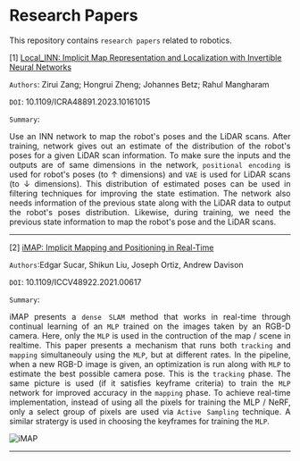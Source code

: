 # Research Papers

This repository contains `research papers` related to robotics.

[1] [Local_INN: Implicit Map Representation and Localization with Invertible Neural Networks](https://ieeexplore.ieee.org/document/10161015)

`Authors`: Zirui Zang; Hongrui Zheng; Johannes Betz; Rahul Mangharam

`DOI`: 10.1109/ICRA48891.2023.10161015

`Summary`: <div align="justify"> Use an INN network to map the robot's poses and the LiDAR scans. After training, network gives out an estimate of the distribution of the robot's poses for a given LiDAR scan information. To make sure the inputs and the outputs are of same dimensions in the network, `positional encoding` is used for robot's poses (to ↑ dimensions) and `VAE` is used for LiDAR scans (to ↓ dimensions). This distribution of estimated poses can be used in filtering techniques for improving the state estimation. The network also needs information of the previous state along with the LiDAR data to output the robot's poses distribution. Likewise, during training, we need the previous state information to map the robot's pose and the LiDAR scans. </div>

---

[2] [iMAP: Implicit Mapping and Positioning in Real-Time](https://ieeexplore.ieee.org/document/9710431)

`Authors`:Edgar Sucar, Shikun Liu, Joseph Ortiz, Andrew Davison

`DOI`: 10.1109/ICCV48922.2021.00617

`Summary`: <div align="justify"> iMAP presents a `dense SLAM` method that works in real-time through continual learning of an `MLP` trained on the images taken by an RGB-D camera. Here, only the `MLP` is used in the contruction of the map / scene in realtime. This paper presents a mechanism that runs both `tracking` and `mapping` simultaneouly using the `MLP`, but at different rates. In the pipeline, when a new RGB-D image is given, an optimization is run along with `MLP` to estimate the best possible camera pose. This is the `tracking` phase. The same picture is used (if it satisfies keyframe criteria) to train the `MLP` network for improved accuracy in the `mapping` phase. To achieve real-time implementation, instead of using all the pixels for training the MLP / NeRF, only a select group of pixels are used via `Active Sampling` technique. A similar stratergy is used in choosing the keyframes for training the `MLP`.

![iMAP](https://github.com/saichand44/research-papers/assets/14955987/d518945f-35e2-402b-8652-227bb5d10224)

---
